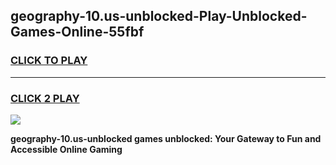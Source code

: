 
## geography-10.us-unblocked-Play-Unblocked-Games-Online-55fbf
<h3>
<a href="https://premium76.site?title=geography-10.us-unblocked&ref=25A">CLICK TO PLAY</a></h3>
<hr>

<h3>
<a href="https://premium76.site?title=geography-10.us-unblocked&ref=25A">CLICK 2 PLAY</a>
  
</h3>

<a href="https://premium76.site?title=geography-10.us-unblocked&ref=25A"><img src="https://clearcache.store/games.png"></a>


**geography-10.us-unblocked games unblocked: Your Gateway to Fun and Accessible Online Gaming**
